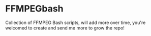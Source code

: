 # FFMPEGbash
Collection of FFMPEG Bash scripts, will add more over time, you're welcomed to create and send me more to grow the repo!
